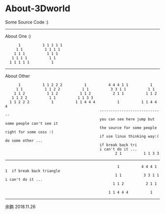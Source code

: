 # About-3Dworld


Some Source Code :)



-------------------------------------------------------------------------------------------------------
About One :)

          1          1 1 1 1 1
         1 1          1 1 1 1
        1 1 1          1 1 1
       1 1 1 1          1 1
      1 1 1 1 1          1

--------------------------------------------------------------------------------------------------------
About Other                                                               

          1          1 1 2 2 2          1          4 4 4 1 1          1             
         1 1          1 1 2 2          1 1          3 3 1 1          1 1  
        1 1 2          1 1 2          1 1 2          2 1 1          1 1 2  
       1 1 2 2          1 1          1 1 3 3                                
      1 1 2 2 2          1          1 1 4 4 4          1          1 1 4 4 4 
                                               -----------------------------                                                                                                                                                    
                                               you can see here jump but some people can't see it                           
                                               the source for some people right for some coss :(                           
                                               if use linux thinking way:( do some other ...                           
                                               if break back tri                           
                                               i can't do it ...                                                                                                      
                                                      2 1          1 1 3 3                  
-----------------------------------------------------------------------------------------------    

                                                       1          4 4 4 1 1  if break back triangle
                                                      1 1          3 3 1 1   i can't do it ...
                                                     1 1 2          2 1 1
                                                      
                                                   1 1 4 4 4          1
---------------------------------------------------------------------------------------------                                                      
                                                      
                                                      
                                                      
                                                      
                                                      
                       
 余鹏
 2018.11.26
